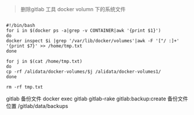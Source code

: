 > 删除gitlab 工具  docker volumn 下的系统文件
```text

#!/bin/bash
for i in $(docker ps -a|grep -v CONTAINER|awk '{print $1}')
do 
docker inspect $i |grep '/var/lib/docker/volumes'|awk -F '["/ :]+' '{print $7}' >> /home/tmp.txt
done

for j in $(cat /home/tmp.txt)
do
cp -rf /alidata/docker-volumes/$j /alidata/docker-volumes1/
done

rm -rf tmp.txt

```

gitlab 备份文件  docker exec gitlab gitlab-rake gitlab:backup:create
备份文件位置 /gitlab/data/backups